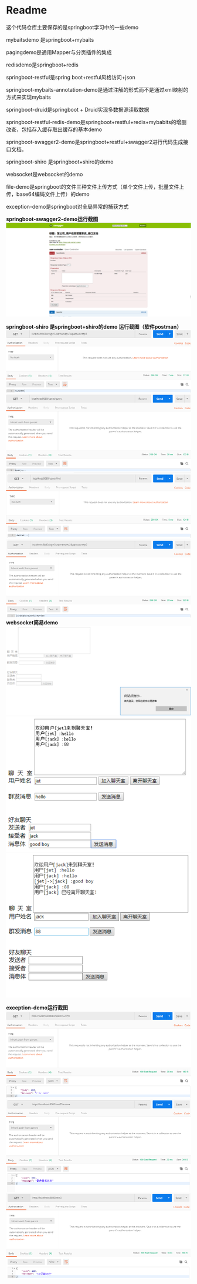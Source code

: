 # Readme

这个代码仓库主要保存的是springboot学习中的一些demo

mybaitsdemo 是springboot+mybaits

pagingdemo是通用Mapper与分页插件的集成

redisdemo是springboot+redis

springboot-restful是spring boot+restful风格访问+json

springboot-mybaits-annotation-demo是通过注解的形式而不是通过xml映射的方式来实现mybaits

springboot-druid是springboot + Druid实现多数据源读取数据

springboot-restful-redis-demo是springboot+restful+redis+mybabits的增删改查，包括存入缓存取出缓存的基本demo

springboot-swagger2-demo是springboot+restful+swagger2进行代码生成接口文档。

springboot-shiro 是springboot+shiro的demo

websocket是websocket的demo

file-demo是springboot的文件三种文件上传方式（单个文件上传，批量文件上传，base64编码文件上传）的demo

exception-demo是springboot对全局异常的捕获方式

**springboot-swagger2-demo运行截图**
![swagger2](https://github.com/jet0605/springbootDeMO/blob/master/sceenshot/swagger2.png)

**springboot-shiro 是springboot+shiro的demo
运行截图（软件postman）**
![p1](https://github.com/jet0605/springbootDeMO/blob/master/sceenshot/p1.png)
![p2](https://github.com/jet0605/springbootDeMO/blob/master/sceenshot/p2.png)
![p3](https://github.com/jet0605/springbootDeMO/blob/master/sceenshot/p3.png)
![p4](https://github.com/jet0605/springbootDeMO/blob/master/sceenshot/p4.png)
**websocket简易demo**
![p1](https://github.com/jet0605/springbootDeMO/blob/master/sceenshot/websocket1.png)
![p2](https://github.com/jet0605/springbootDeMO/blob/master/sceenshot/websocket2.png)
![p3](https://github.com/jet0605/springbootDeMO/blob/master/sceenshot/websocket3.png)

**exception-demo运行截图**
![e1](https://github.com/jet0605/springbootDeMO/blob/master/sceenshot/exception1.png)
![e2](https://github.com/jet0605/springbootDeMO/blob/master/sceenshot/exception2.png)
![e3](https://github.com/jet0605/springbootDeMO/blob/master/sceenshot/exception3.png)
